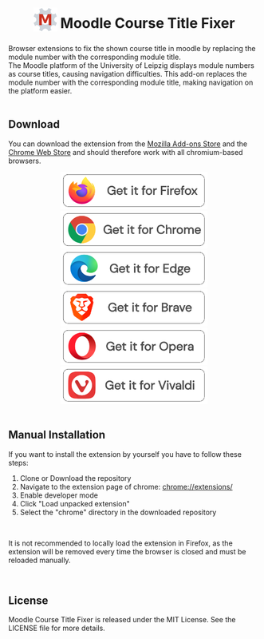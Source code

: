 <h1 align="center">
  <sub><img alt="MCTF Logo" src="/chrome/icons/ext-icon-48.png"></sub>
  Moodle Course Title Fixer</h1>
<div align="left">
  Browser extensions to fix the shown course title in moodle by replacing the module number with the corresponding module title.</br>
  The Moodle platform of the University of Leipzig displays module numbers as course titles, causing navigation difficulties. This add-on replaces the module number with the corresponding module title, making navigation on the platform easier.
</div>
</br>

<h2 align="left">Download</h1>
<p>You can download the extension from the <a href="https://addons.mozilla.org/de/firefox/">Mozilla Add-ons Store</a> and the <a href="https://chrome.google.com/webstore/category/extensions">Chrome Web Store</a> and should therefore work with all chromium-based browsers.</p>
<div align="center">
  <a href="https://addons.mozilla.org/en-US/firefox/addon/moodle-course-title-fixer/">
    <img alt="Mozilla Firefox" src="/assets/firefox-ext-download.png" height="75">
  </a>
  
  <a href="https://chrome.google.com/webstore/detail/moodle-course-title-fixer/ddfmahbjaflkghkecbnodhdbmbhpadbh">
    <img alt="Google Chrome" src="/assets/chrome-ext-download.png" height="75">
  </a>
</div>
<div align="center">
  <a href="https://chrome.google.com/webstore/detail/moodle-course-title-fixer/ddfmahbjaflkghkecbnodhdbmbhpadbh">
    <img alt="Microsoft Edge" src="/assets/edge-ext-download.png" height="75">
  </a>
  
  <a href="https://chrome.google.com/webstore/detail/moodle-course-title-fixer/ddfmahbjaflkghkecbnodhdbmbhpadbh">
    <img alt="Brave" src="/assets/brave-ext-download.png" height="75">
  </a>
</div>
<div align="center">
  <a href="https://chrome.google.com/webstore/detail/moodle-course-title-fixer/ddfmahbjaflkghkecbnodhdbmbhpadbh">
    <img alt="Opera" src="/assets/opera-ext-download.png" height="75">
  </a>
  
  <a href="https://chrome.google.com/webstore/detail/moodle-course-title-fixer/ddfmahbjaflkghkecbnodhdbmbhpadbh">
    <img alt="Vivalde" src="/assets/vivaldi-ext-download.png" height="75">
  </a>
</div>
</br>

<h2 align="left">Manual Installation</h2>
<p>If you want to install the extension by yourself you have to follow these steps:</p>
<ol>
  <li>Clone or Download the repository</li>
  <li>Navigate to the extension page of chrome: <a href="chrome://extensions/">chrome://extensions/</a></li>
  <li>Enable developer mode</li>
  <li>Click "Load unpacked extension"</li>
  <li>Select the "chrome" directory in the downloaded repository</li>
</ol>
</br>
<p>It is not recommended to locally load the extension in Firefox, as the extension will be removed every time the browser is closed and must be reloaded manually.</p>
</br>

<h2 align="left">License</h2>
<p>Moodle Course Title Fixer is released under the MIT License. See the LICENSE file for more details.</p>
